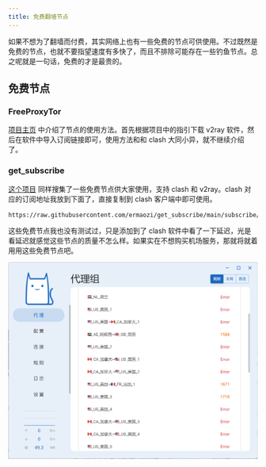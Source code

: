 ```yaml
---
title: 免费翻墙节点
---
```


如果不想为了翻墙而付费，其实网络上也有一些免费的节点可供使用。不过既然是免费的节点，也就不要指望速度有多快了，而且不排除可能存在一些钓鱼节点。总之呢就是一句话，免费的才是最贵的。

## 免费节点

### FreeProxyTor

[项目主页](github.com/MakeFortuneQuietly/FreeProxyTor) 中介绍了节点的使用方法。首先根据项目中的指引下载 v2ray 软件，然后在软件中导入订阅链接即可，使用方法和和 clash 大同小异，就不继续介绍了。

### get_subscribe

[这个项目](https://github.com/ermaozi/get_subscribe) 同样搜集了一些免费节点供大家使用，支持 clash 和 v2ray。clash 对应的订阅地址我放到下面了，直接复制到 clash 客户端中即可使用。

```txt
https://raw.githubusercontent.com/ermaozi/get_subscribe/main/subscribe/clash.yml
```

这些免费节点我也没有测试过，只是添加到了 clash 软件中看了一下延迟，光是看延迟就感觉这些节点的质量不怎么样。如果实在不想购买机场服务，那就将就着用用这些免费节点吧。

![免费节点延迟](../../../assets/image/free-proxy-20240304020532.png)
